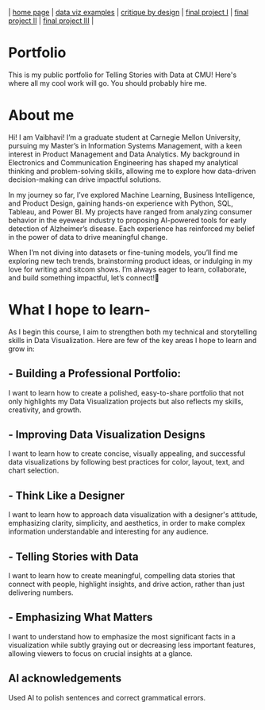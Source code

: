 | [home page](https://cmustudent.github.io/tswd-portfolio-templates/) | [data viz examples](dataviz-examples) | [critique by design](critique-by-design) | [final project I](final-project-part-one) | [final project II](final-project-part-two) | [final project III](final-project-part-three) |

# Portfolio
This is my public portfolio for Telling Stories with Data at CMU!  Here's where all my cool work will go.  You should probably hire me. 

# **About me**
Hi! I am Vaibhavi! 
I’m a graduate student at Carnegie Mellon University, pursuing my Master’s in Information Systems Management, with a keen interest in Product Management and Data Analytics. My background in Electronics and Communication Engineering has shaped my analytical thinking and problem-solving skills, allowing me to explore how data-driven decision-making can drive impactful solutions.

In my journey so far, I’ve explored Machine Learning, Business Intelligence, and Product Design, gaining hands-on experience with Python, SQL, Tableau, and Power BI. My projects have ranged from analyzing consumer behavior in the eyewear industry to proposing AI-powered tools for early detection of Alzheimer’s disease. Each experience has reinforced my belief in the power of data to drive meaningful change.

When I’m not diving into datasets or fine-tuning models, you’ll find me exploring new tech trends, brainstorming product ideas, or indulging in my love for writing and sitcom shows. I’m always eager to learn, collaborate, and build something impactful, let’s connect!🚀

# **What I hope to learn-**
As I begin this course, I aim to strengthen both my technical and storytelling skills in Data Visualization. Here are few of the key areas I hope to learn and grow in: 

## - Building a Professional Portfolio: 
I want to learn how to create a polished, easy-to-share portfolio that not only highlights my Data Visualization projects but also reflects my skills, creativity, and growth.

## - Improving Data Visualization Designs
I want to learn how to create concise, visually appealing, and successful data visualizations by following best practices for color, layout, text, and chart selection.

## - Think Like a Designer
I want to learn how to approach data visualization with a designer's attitude, emphasizing clarity, simplicity, and aesthetics, in order to make complex information understandable and interesting for any audience.

## - Telling Stories with Data
I want to learn how to create meaningful, compelling data stories that connect with people, highlight insights, and drive action, rather than just delivering numbers.

## - Emphasizing What Matters
I want to understand how to emphasize the most significant facts in a visualization while subtly graying out or decreasing less important features, allowing viewers to focus on crucial insights at a glance.


## AI acknowledgements
Used AI to polish sentences and correct grammatical errors.

